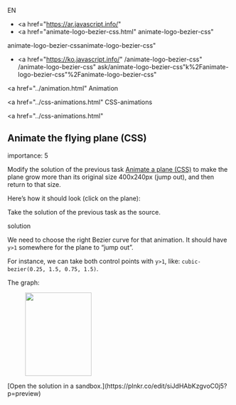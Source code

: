 EN

-   <a href="https://ar.javascript.info/"
-   <a href="animate-logo-bezier-css.html"
    animate-logo-bezier-css"

animate-logo-bezier-cssanimate-logo-bezier-css"

<!-- -->

-   <a href="https://ko.javascript.info/"
    /animate-logo-bezier-css"
    /animate-logo-bezier-css"
    ask/animate-logo-bezier-css"k%2Fanimate-logo-bezier-css"%2Fanimate-logo-bezier-css" </a>

<a href="../animation.html" Animation</span></a>

<a href="../css-animations.html" CSS-animations</span></a>

<a href="../css-animations.html"

## Animate the flying plane (CSS)

<span class="task__importance" title="How important is the task, from 1 to 5">importance: 5</span>

Modify the solution of the previous task [Animate a plane (CSS)](animate-logo-css.html) to make the plane grow more than its original size 400x240px (jump out), and then return to that size.

Here’s how it should look (click on the plane):

Take the solution of the previous task as the source.

solution

We need to choose the right Bezier curve for that animation. It should have `y>1` somewhere for the plane to “jump out”.

For instance, we can take both control points with `y>1`, like: `cubic-bezier(0.25, 1.5, 0.75, 1.5)`.

The graph:

<figure><img src="animate-logo-bezier-css/bezier-up.svg" width="149" height="187" /></figure>[Open the solution in a sandbox.](https://plnkr.co/edit/siJdHAbKzgvoC0j5?p=preview)
